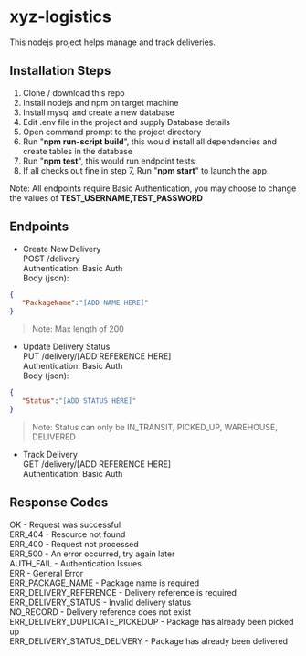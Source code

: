 # xyz-logistics

This nodejs project helps manage and track deliveries.

## Installation Steps
1. Clone / download this repo
2. Install nodejs and npm on target machine
3. Install mysql and create a new database
4. Edit .env file in the project and supply Database details
5. Open command prompt to the project directory
6. Run "**npm run-script build**", this would install all dependencies and create tables in the database
7. Run "**npm test**", this would run endpoint tests
8. If all checks out fine in step 7, Run "**npm start**" to launch the app

Note: All endpoints require Basic Authentication, you may choose to change the values of **TEST_USERNAME,TEST_PASSWORD**

## Endpoints

- Create New Delivery <br/>
POST /delivery <br/>
Authentication: Basic Auth <br/>
Body (json): 
```json
{
   "PackageName":"[ADD NAME HERE]"
}
```             
 > Note: Max length of 200            

- Update Delivery Status <br/>
PUT /delivery/[ADD REFERENCE HERE] <br/>
Authentication: Basic Auth <br/>
Body (json): 
```json
{
   "Status":"[ADD STATUS HERE]"
}
```
> Note: Status can only be IN_TRANSIT, PICKED_UP, WAREHOUSE, DELIVERED

- Track Delivery <br/>
GET /delivery/[ADD REFERENCE HERE] <br/>
Authentication: Basic Auth <br/>


## Response Codes
OK - Request was successful<br/>
ERR_404 - Resource not found<br/>
ERR_400 - Request not processed<br/>
ERR_500 - An error occurred, try again later<br/>
AUTH_FAIL - Authentication Issues<br/>
ERR - General Error<br/>
ERR_PACKAGE_NAME - Package name is required<br/>
ERR_DELIVERY_REFERENCE - Delivery reference is required<br/>
ERR_DELIVERY_STATUS - Invalid delivery status<br/>
NO_RECORD - Delivery reference does not exist<br/>
ERR_DELIVERY_DUPLICATE_PICKEDUP - Package has already been picked up<br/>
ERR_DELIVERY_STATUS_DELIVERY - Package has already been delivered<br/>
